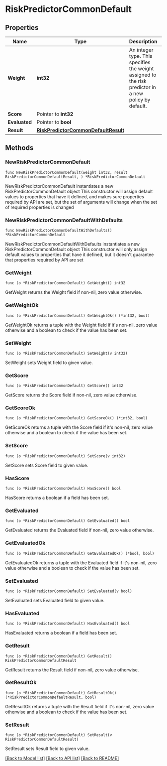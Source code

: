 # RiskPredictorCommonDefault

## Properties

Name | Type | Description | Notes
------------ | ------------- | ------------- | -------------
**Weight** | **int32** | An integer type. This specifies the weight assigned to the risk predictor in a new policy by default. | 
**Score** | Pointer to **int32** |  | [optional] 
**Evaluated** | Pointer to **bool** |  | [optional] 
**Result** | [**RiskPredictorCommonDefaultResult**](RiskPredictorCommonDefaultResult.md) |  | 

## Methods

### NewRiskPredictorCommonDefault

`func NewRiskPredictorCommonDefault(weight int32, result RiskPredictorCommonDefaultResult, ) *RiskPredictorCommonDefault`

NewRiskPredictorCommonDefault instantiates a new RiskPredictorCommonDefault object
This constructor will assign default values to properties that have it defined,
and makes sure properties required by API are set, but the set of arguments
will change when the set of required properties is changed

### NewRiskPredictorCommonDefaultWithDefaults

`func NewRiskPredictorCommonDefaultWithDefaults() *RiskPredictorCommonDefault`

NewRiskPredictorCommonDefaultWithDefaults instantiates a new RiskPredictorCommonDefault object
This constructor will only assign default values to properties that have it defined,
but it doesn't guarantee that properties required by API are set

### GetWeight

`func (o *RiskPredictorCommonDefault) GetWeight() int32`

GetWeight returns the Weight field if non-nil, zero value otherwise.

### GetWeightOk

`func (o *RiskPredictorCommonDefault) GetWeightOk() (*int32, bool)`

GetWeightOk returns a tuple with the Weight field if it's non-nil, zero value otherwise
and a boolean to check if the value has been set.

### SetWeight

`func (o *RiskPredictorCommonDefault) SetWeight(v int32)`

SetWeight sets Weight field to given value.


### GetScore

`func (o *RiskPredictorCommonDefault) GetScore() int32`

GetScore returns the Score field if non-nil, zero value otherwise.

### GetScoreOk

`func (o *RiskPredictorCommonDefault) GetScoreOk() (*int32, bool)`

GetScoreOk returns a tuple with the Score field if it's non-nil, zero value otherwise
and a boolean to check if the value has been set.

### SetScore

`func (o *RiskPredictorCommonDefault) SetScore(v int32)`

SetScore sets Score field to given value.

### HasScore

`func (o *RiskPredictorCommonDefault) HasScore() bool`

HasScore returns a boolean if a field has been set.

### GetEvaluated

`func (o *RiskPredictorCommonDefault) GetEvaluated() bool`

GetEvaluated returns the Evaluated field if non-nil, zero value otherwise.

### GetEvaluatedOk

`func (o *RiskPredictorCommonDefault) GetEvaluatedOk() (*bool, bool)`

GetEvaluatedOk returns a tuple with the Evaluated field if it's non-nil, zero value otherwise
and a boolean to check if the value has been set.

### SetEvaluated

`func (o *RiskPredictorCommonDefault) SetEvaluated(v bool)`

SetEvaluated sets Evaluated field to given value.

### HasEvaluated

`func (o *RiskPredictorCommonDefault) HasEvaluated() bool`

HasEvaluated returns a boolean if a field has been set.

### GetResult

`func (o *RiskPredictorCommonDefault) GetResult() RiskPredictorCommonDefaultResult`

GetResult returns the Result field if non-nil, zero value otherwise.

### GetResultOk

`func (o *RiskPredictorCommonDefault) GetResultOk() (*RiskPredictorCommonDefaultResult, bool)`

GetResultOk returns a tuple with the Result field if it's non-nil, zero value otherwise
and a boolean to check if the value has been set.

### SetResult

`func (o *RiskPredictorCommonDefault) SetResult(v RiskPredictorCommonDefaultResult)`

SetResult sets Result field to given value.



[[Back to Model list]](../README.md#documentation-for-models) [[Back to API list]](../README.md#documentation-for-api-endpoints) [[Back to README]](../README.md)


